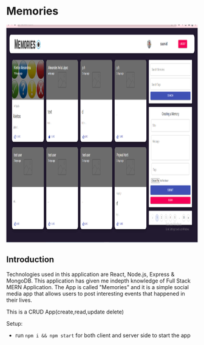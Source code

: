 # Memories

<!-- ![Memories](https://github.com/saunvid321/Memories/blob/master/ss.png) -->
<!-- ![Memories](https://github.com/saunvid321/Memories/blob/master/memories_ss.png) -->
<img  src="https://github.com/saunvid321/Memories/blob/master/ss.png" width="2000" height="575" />

## Introduction

Technologies used in this application are React, Node.js, Express & MongoDB. This application has given me indepth knowledge of Full Stack MERN Application. The App is called "Memories" and it is a simple social media app that allows users to post interesting events that happened in their lives.

This is a CRUD App(create,read,update delete)

Setup:
- run ```npm i && npm start``` for both client and server side to start the app

